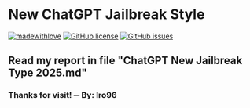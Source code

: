# New ChatGPT Jailbreak Style

[![madewithlove](https://img.shields.io/badge/made_with-%E2%9D%A4-red?style=for-the-badge&labelColor=orange)]([https://github.com/Iro96/Basic-Machine-Learning-Project](https://github.com/Iro96/New-ChatGPT-Jailbreak-Type-2025))
[![GitHub license](https://img.shields.io/github/license/Iro96/New-ChatGPT-Jailbreak-Type-2025?style=for-the-badge)](https://github.com/Iro96/New-ChatGPT-Jailbreak-Type-2025/blob/main/LICENSE)
[![GitHub issues](https://img.shields.io/github/issues/Iro96/New-ChatGPT-Jailbreak-Type-2025?style=for-the-badge)](https://github.com/Iro96/New-ChatGPT-Jailbreak-Type-2025/issues)

## Read my report in file "ChatGPT New Jailbreak Type 2025.md" 
### Thanks for visit! ─ By: Iro96
